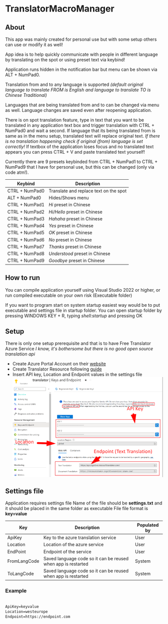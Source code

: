 # TranslatorMacroManager

## About
This app was mainly created for personal use but with some setup others can use or modify it as well!

App idea is to help quickly communicate with people in different language by translating on the spot or using preset text via keybind!

Application runs hidden in the notification bar but menu can be shown via ALT + NumPad0.

Translation from and to any language is supported *(default original language to translate FROM is English and language to translate TO is Chinese Traditional)*

Languages that are being translated from and to can be changed via menu as well. Language changes are saved even after reopening application.

There is on spot translation feature, type in text that you want to be translated in any application text box and trigger translation with CTRL + NumPad0 and wait a second. If language that its being translated from is same as in the menu setup, translated text will replace original text.
*If there is no translation happening check if original (from) language is set correctly!*
If textbox of the application loses focus and no translated text appears you can press CTRL + V and paste translated text yourself!

Currently there are 9 presets keybinded from CTRL + NumPad1 to CTRL + NumPad9 that I have for personal use, but this can be changed (only via code atm!).

| Keybind | Description |
| --------------- | --------------- |
| CTRL + NumPad0 | Translate and replace text on the spot |
| ALT + NumPad0 | Hides/Shows menu |
| CTRL + NumPad1 | *Hi* preset in Chinese |
| CTRL + NumPad2 | *Hi/Hello* preset in Chinese |
| CTRL + NumPad3 | *Hahaha* preset in Chinese |
| CTRL + NumPad4 | *Yes* preset in Chinese |
| CTRL + NumPad5 | *OK* preset in Chinese |
| CTRL + NumPad6 | *No* preset in Chinese |
| CTRL + NumPad7 | *Thanks* preset in Chinese |
| CTRL + NumPad8 | *Understood* preset in Chinese |
| CTRL + NumPad9 | *Goodbye* preset in Chinese |


## How to run
You can compile application yourself using Visual Studio 2022 or higher, or run compiled executable on your own risk (Executable folder)

If you want to program start on system startup easiest way would be to put executable and settings file in startup folder. You can open startup folder by pressing WINDOWS KEY + R, typing *shell:startup* and pressing OK

## Setup
There is only one setup prerequisite and that is to have Free Translator Azure Service *I know, it's bothersome but there is no good open source translation api*

- Create Azure Portal Account on their [website](https://azure.microsoft.com/en-us/get-started/azure-portal)
- Create Translator Resource following [guide](https://learn.microsoft.com/en-us/azure/ai-services/translator/create-translator-resource)
- Insert API key, Location and Endpoint values in the settings file
![Example](https://github.com/WickedyWick/TranslationMacroManager/blob/master/image.png?raw=true)

## Settings file
Application requires settings file
Name of the file should be **settings.txt** and it should be placed in the same folder as executable
File file format is **key=value**


| Key | Description | Populated by |
| --------------- | --------------- | --------------- |
| ApiKey | Key to the azure translation service | User |
| Location | Location of the azure service | User |
| EndPoint | Endpoint of the service | User |
| FromLangCode | Saved language code so it can be reused when app is restarted | System |
| ToLangCode | Saved language code so it can be reused when app is restarted | System |

### Example
```

ApiKey=keyvalue
Location=westeurope
Endpoint=https://endpoint.com

```